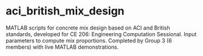 # aci_british_mix_design
MATLAB scripts for concrete mix design based on ACI and British standards, developed for CE 206: Engineering Computation Sessional. Input parameters to compute mix proportions. Completed by Group 3 (6 members) with live MATLAB demonstrations.
